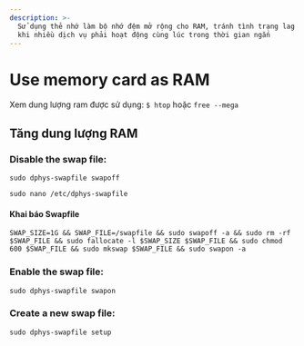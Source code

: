 ```yaml
---
description: >-
  Sử dụng thẻ nhớ làm bộ nhớ đệm mở rộng cho RAM, tránh tình trạng lag hệ thống
  khi nhiều dịch vụ phải hoạt động cùng lúc trong thời gian ngắn
---
```


# Use memory card as RAM

Xem dung lượng ram được sử dụng: `$ htop` hoặc `free --mega`

## Tăng dung lượng RAM

### Disable the swap file:

`sudo dphys-swapfile swapoff`&#x20;

`sudo nano /etc/dphys-swapfile`

#### Khai báo Swapfile

```
SWAP_SIZE=1G && SWAP_FILE=/swapfile && sudo swapoff -a && sudo rm -rf $SWAP_FILE && sudo fallocate -l $SWAP_SIZE $SWAP_FILE && sudo chmod 600 $SWAP_FILE && sudo mkswap $SWAP_FILE && sudo swapon -a
```

### Enable the swap file:

`sudo dphys-swapfile swapon`

### Create a new swap file:

`sudo dphys-swapfile setup`

